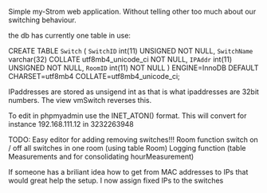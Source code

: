 Simple my-Strom web application. 
Without telling other too much about our switching behaviour.

the db has currently one table in use:

CREATE TABLE `Switch` (
  `SwitchID` int(11) UNSIGNED NOT NULL,
  `SwitchName` varchar(32) COLLATE utf8mb4_unicode_ci NOT NULL,
  `IPAddr` int(11) UNSIGNED NOT NULL,
  `RoomID` int(11) NOT NULL
) ENGINE=InnoDB DEFAULT CHARSET=utf8mb4 COLLATE=utf8mb4_unicode_ci;

IPaddresses are stored as unsigend int as that is what ipaddresses are 32bit numbers. The view vmSwitch reverses this.

To edit in phpmyadmin use the INET_ATON() format. This will convert for instance 192.168.111.12 in 3232263948

TODO:
Easy editor for adding removing switches!!!
Room function switch on / off all switches in one room (using table Room)
Logging function (table Measurements and for consolidating hourMeasurement)

If someone has a briliant idea how to get from MAC addresses to IPs that would great help the setup. I now assign fixed IPs to the switches


